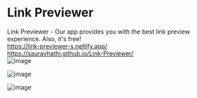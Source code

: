 # Link Previewer
 Link Previewer - Our app provides you with the best link preview experience. Also, it's free!
 <br>
 https://link-previewer-s.netlify.app/
 <br>
 https://sauravhathi.github.io/Link-Previewer/
 <br>
![image](https://user-images.githubusercontent.com/61316762/189544234-530c1054-0b13-4c0e-b388-5e2010e287bb.png)

![image](https://user-images.githubusercontent.com/61316762/189544244-775ee946-da6d-4f0c-8db6-253bef5244fd.png)

![image](https://user-images.githubusercontent.com/61316762/189544251-b45ff280-b54b-4dee-8dd2-6a3962c38300.png)
